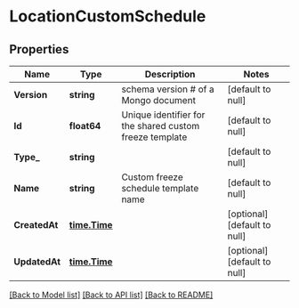 # LocationCustomSchedule

## Properties
Name | Type | Description | Notes
------------ | ------------- | ------------- | -------------
**Version** | **string** | schema version # of a Mongo document | [default to null]
**Id** | **float64** | Unique identifier for the shared custom freeze template | [default to null]
**Type_** | **string** |  | [default to null]
**Name** | **string** | Custom freeze schedule template name | [default to null]
**CreatedAt** | [**time.Time**](time.Time.md) |  | [optional] [default to null]
**UpdatedAt** | [**time.Time**](time.Time.md) |  | [optional] [default to null]

[[Back to Model list]](../README.md#documentation-for-models) [[Back to API list]](../README.md#documentation-for-api-endpoints) [[Back to README]](../README.md)


